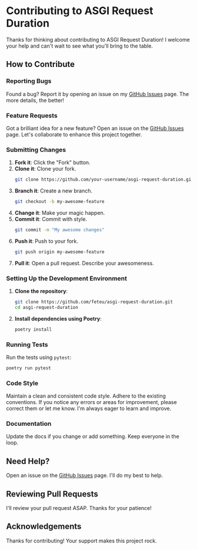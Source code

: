 # Contributing to ASGI Request Duration

Thanks for thinking about contributing to ASGI Request Duration! I welcome your help and can't wait to see what you'll bring to the table.

## How to Contribute

### Reporting Bugs

Found a bug? Report it by opening an issue on my [GitHub Issues](https://github.com/feteu/asgi-request-duration/issues) page. The more details, the better!

### Feature Requests

Got a brilliant idea for a new feature? Open an issue on the [GitHub Issues](https://github.com/feteu/asgi-request-duration/issues) page. Let's collaborate to enhance this project together.

### Submitting Changes

1. **Fork it**: Click the "Fork" button.
2. **Clone it**: Clone your fork.
    ```sh
    git clone https://github.com/your-username/asgi-request-duration.git
    ```
3. **Branch it**: Create a new branch.
    ```sh
    git checkout -b my-awesome-feature
    ```
4. **Change it**: Make your magic happen.
5. **Commit it**: Commit with style.
    ```sh
    git commit -m "My awesome changes"
    ```
6. **Push it**: Push to your fork.
    ```sh
    git push origin my-awesome-feature
    ```
7. **Pull it**: Open a pull request. Describe your awesomeness.

### Setting Up the Development Environment

1. **Clone the repository**:
    ```sh
    git clone https://github.com/feteu/asgi-request-duration.git
    cd asgi-request-duration
    ```
2. **Install dependencies using Poetry**:
    ```sh
    poetry install
    ```

### Running Tests

Run the tests using `pytest`:
```sh
poetry run pytest
```

### Code Style

Maintain a clean and consistent code style. Adhere to the existing conventions. If you notice any errors or areas for improvement, please correct them or let me know. I'm always eager to learn and improve.

### Documentation

Update the docs if you change or add something. Keep everyone in the loop.

## Need Help?

Open an issue on the [GitHub Issues](https://github.com/feteu/asgi-request-duration/issues) page. I'll do my best to help.

## Reviewing Pull Requests

I'll review your pull request ASAP. Thanks for your patience!

## Acknowledgements

Thanks for contributing! Your support makes this project rock.
